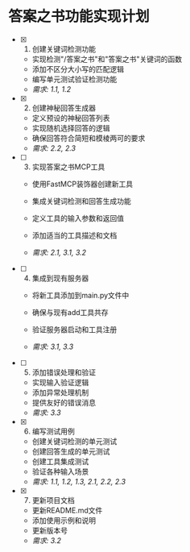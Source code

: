 # 答案之书功能实现计划

- [x] 1. 创建关键词检测功能


  - 实现检测"/答案之书"和"答案之书"关键词的函数
  - 添加不区分大小写的匹配逻辑
  - 编写单元测试验证检测功能
  - _需求: 1.1, 1.2_

- [x] 2. 创建神秘回答生成器


  - 定义预设的神秘回答列表
  - 实现随机选择回答的逻辑
  - 确保回答符合简短和模棱两可的要求
  - _需求: 2.2, 2.3_



- [ ] 3. 实现答案之书MCP工具
  - 使用FastMCP装饰器创建新工具
  - 集成关键词检测和回答生成功能
  - 定义工具的输入参数和返回值
  - 添加适当的工具描述和文档


  - _需求: 2.1, 3.1, 3.2_

- [ ] 4. 集成到现有服务器
  - 将新工具添加到main.py文件中


  - 确保与现有add工具共存
  - 验证服务器启动和工具注册
  - _需求: 3.1, 3.3_


- [ ] 5. 添加错误处理和验证
  - 实现输入验证逻辑
  - 添加异常处理机制
  - 提供友好的错误消息
  - _需求: 3.3_

- [x] 6. 编写测试用例

  - 创建关键词检测的单元测试
  - 创建回答生成的单元测试
  - 创建工具集成测试
  - 验证各种输入场景
  - _需求: 1.1, 1.2, 1.3, 2.1, 2.2, 2.3_

- [x] 7. 更新项目文档



  - 更新README.md文件
  - 添加使用示例和说明
  - 更新版本号
  - _需求: 3.2_